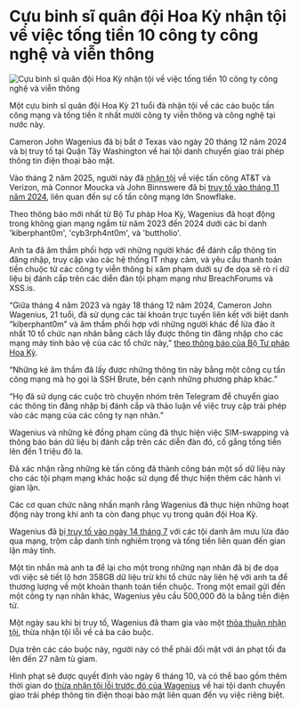 # Cựu binh sĩ quân đội Hoa Kỳ nhận tội về việc tống tiền 10 công ty công nghệ và viễn thông

![Cựu binh sĩ quân đội Hoa Kỳ nhận tội về việc tống tiền 10 công ty công nghệ và viễn thông](https://www.bleepstatic.com/content/hl-images/2024/06/24/justice-2.jpg)

Một cựu binh sĩ quân đội Hoa Kỳ 21 tuổi đã nhận tội về các cáo buộc tấn công mạng và tống tiền ít nhất mười công ty viễn thông và công nghệ tại nước này.

Cameron John Wagenius đã bị bắt ở Texas vào ngày 20 tháng 12 năm 2024 và bị truy tố tại Quận Tây Washington về hai tội danh chuyển giao trái phép thông tin điện thoại bảo mật.

Vào tháng 2 năm 2025, người này đã [nhận tội](https://www.documentcloud.org/documents/26000597-wagenius-plead-guilty-2024/) về việc tấn công AT&T và Verizon, mà Connor Moucka và John Binnswere đã bị [truy tố vào tháng 11 năm 2024](https://www.bleepingcomputer.com/news/security/us-indicts-snowflake-hackers-who-extorted-25-million-from-3-victims/), liên quan đến sự cố tấn công mạng lớn Snowflake.

Theo thông báo mới nhất từ Bộ Tư pháp Hoa Kỳ, Wagenius đã hoạt động trong không gian mạng ngầm từ năm 2023 đến 2024 dưới các bí danh 'kiberphant0m', 'cyb3rph4nt0m', và 'buttholio'.

Anh ta đã âm thầm phối hợp với những người khác để đánh cắp thông tin đăng nhập, truy cập vào các hệ thống IT nhạy cảm, và yêu cầu thanh toán tiền chuộc từ các công ty viễn thông bị xâm phạm dưới sự đe dọa sẽ rò rỉ dữ liệu bị đánh cắp trên các diễn đàn tội phạm mạng như BreachForums và XSS.is.

“Giữa tháng 4 năm 2023 và ngày 18 tháng 12 năm 2024, Cameron John Wagenius, 21 tuổi, đã sử dụng các tài khoản trực tuyến liên kết với biệt danh “kiberphant0m” và âm thầm phối hợp với những người khác để lừa đảo ít nhất 10 tổ chức nạn nhân bằng cách lấy được thông tin đăng nhập cho các mạng máy tính bảo vệ của các tổ chức này,” [theo thông báo của Bộ Tư pháp Hoa Kỳ](https://www.justice.gov/opa/pr/former-us-soldier-pleads-guilty-hacking-and-extortion-scheme-involving-telecommunications).

“Những kẻ âm thầm đã lấy được những thông tin này bằng một công cụ tấn công mạng mà họ gọi là SSH Brute, bên cạnh những phương pháp khác.”

“Họ đã sử dụng các cuộc trò chuyện nhóm trên Telegram để chuyển giao các thông tin đăng nhập bị đánh cắp và thảo luận về việc truy cập trái phép vào các mạng của các công ty nạn nhân.”

Wagenius và những kẻ đồng phạm cũng đã thực hiện việc SIM-swapping và thông báo bán dữ liệu bị đánh cắp trên các diễn đàn đó, cố gắng tống tiền lên đến 1 triệu đô la.

Đã xác nhận rằng những kẻ tấn công đã thành công bán một số dữ liệu này cho các tội phạm mạng khác hoặc sử dụng để thực hiện thêm các hành vi gian lận.

Các cơ quan chức năng nhấn mạnh rằng Wagenius đã thực hiện những hoạt động này trong khi anh ta còn đang phục vụ trong quân đội Hoa Kỳ.

Wagenius đã [bị truy tố vào ngày 14 tháng 7](https://www.documentcloud.org/documents/26000590-wagenius-indictment-july25/) với các tội danh âm mưu lừa đảo qua mạng, trộm cắp danh tính nghiêm trọng và tống tiền liên quan đến gian lận máy tính.

Một tin nhắn mà anh ta để lại cho một trong những nạn nhân đã bị đe dọa với việc sẽ tiết lộ hơn 358GB dữ liệu trừ khi tổ chức này liên hệ với anh ta để thương lượng về một khoản thanh toán tiền chuộc. Trong một email gửi đến một công ty nạn nhân khác, Wagenius yêu cầu 500,000 đô la bằng tiền điện tử.

Một ngày sau khi bị truy tố, Wagenius đã tham gia vào một [thỏa thuận nhận tội](https://www.documentcloud.org/documents/26000592-wagenius-plea-agreement/), thừa nhận tội lỗi về cả ba cáo buộc.

Dựa trên các cáo buộc này, người này có thể phải đối mặt với án phạt tối đa lên đến 27 năm tù giam.

Hình phạt sẽ được quyết định vào ngày 6 tháng 10, và có thể bao gồm thêm thời gian do [thừa nhận tội lỗi trước đó của Wagenius](https://www.documentcloud.org/documents/26000597-wagenius-plead-guilty-2024/) về hai tội danh chuyển giao trái phép thông tin điện thoại bảo mật liên quan đến vụ việc riêng biệt.